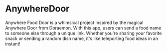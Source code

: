 # AnywhereDoor
Anywhere Food Door is a whimsical project inspired by the magical Anywhere Door from Doraemon. With this app, users can send a food name to someone else through a unique link. Whether you're sharing your favorite snack or sending a random dish name, it's like teleporting food ideas in an instant!
